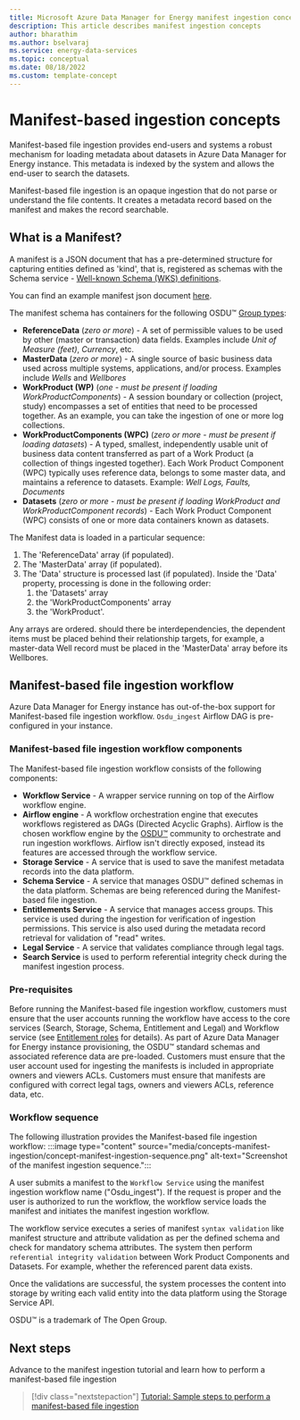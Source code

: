 ```yaml
---
title: Microsoft Azure Data Manager for Energy manifest ingestion concepts
description: This article describes manifest ingestion concepts
author: bharathim
ms.author: bselvaraj
ms.service: energy-data-services
ms.topic: conceptual
ms.date: 08/18/2022
ms.custom: template-concept
---
```


# Manifest-based ingestion concepts
Manifest-based file ingestion provides end-users and systems a robust mechanism for loading metadata about datasets in Azure Data Manager for Energy instance. This metadata is indexed by the system and allows the end-user to search the datasets.

Manifest-based file ingestion is an opaque ingestion that do not parse or understand the file contents. It creates a metadata record based on the manifest and makes the record searchable.


## What is a Manifest?
A manifest is a JSON document that has a pre-determined structure for capturing entities defined as 'kind', that is, registered as schemas with the Schema service - [Well-known Schema (WKS) definitions](https://community.opengroup.org/osdu/data/data-definitions/-/blob/master/E-R/README.md#manifest-schemas). 

You can find an example manifest json document [here](https://community.opengroup.org/osdu/data/data-definitions/-/tree/master/Examples/manifest#manifest-example).

The manifest schema has containers for the following OSDU&trade; [Group types](https://community.opengroup.org/osdu/data/data-definitions/-/blob/master/Guides/Chapters/02-GroupType.md#2-group-type):

* **ReferenceData** (*zero or more*) - A set of permissible values to be used by other (master or transaction) data fields. Examples include *Unit of Measure (feet)*, *Currency*, etc.
* **MasterData** (*zero or more*) - A single source of basic business data used across multiple systems, applications, and/or process. Examples include *Wells* and *Wellbores*
* **WorkProduct (WP)** (*one - must be present if loading WorkProductComponents*) - A session boundary or collection (project, study) encompasses a set of entities that need to be processed together. As an example, you can take the ingestion of one or more log collections.
* **WorkProductComponents (WPC)** (*zero or more - must be present if loading datasets*) - A typed, smallest, independently usable unit of business data content transferred as part of a Work Product (a collection of things ingested together). Each Work Product Component (WPC) typically uses reference data, belongs to some master data, and maintains a reference to datasets. Example: *Well Logs, Faults, Documents*
* **Datasets** (*zero or more - must be present if loading WorkProduct and WorkProductComponent records*) - Each Work Product Component (WPC) consists of one or more data containers known as datasets.

The Manifest data is loaded in a particular sequence:
1. The 'ReferenceData' array (if populated). 
2. The 'MasterData' array (if populated). 
3. The 'Data' structure is processed last (if populated). Inside the 'Data' property, processing is done in the following order:
   1. the 'Datasets' array
   2. the 'WorkProductComponents' array
   3. the 'WorkProduct'. 

Any arrays are ordered. should there be interdependencies, the dependent items must be placed behind their relationship targets, for example, a master-data Well record must be placed in the 'MasterData' array before its Wellbores.

## Manifest-based file ingestion workflow

Azure Data Manager for Energy instance has out-of-the-box support for Manifest-based file ingestion workflow. `Osdu_ingest` Airflow DAG is pre-configured in your instance.

### Manifest-based file ingestion workflow components
The Manifest-based file ingestion workflow consists of the following components:
* **Workflow Service** - A wrapper service running on top of the Airflow workflow engine. 
* **Airflow engine** - A workflow orchestration engine that executes workflows registered as DAGs (Directed Acyclic Graphs). Airflow is the chosen workflow engine by the [OSDU&trade;](https://osduforum.org/) community to orchestrate and run ingestion workflows. Airflow isn't directly exposed, instead its features are accessed through the workflow service.
* **Storage Service** - A service that is used to save the manifest metadata records into the data platform.
* **Schema Service** - A service that manages OSDU&trade; defined schemas in the data platform. Schemas are being referenced during the Manifest-based file ingestion. 
* **Entitlements Service** - A service that manages access groups. This service is used during the ingestion for verification of ingestion permissions. This service is also used during the metadata record retrieval for validation of "read" writes.  
* **Legal Service** - A service that validates compliance through legal tags.
* **Search Service** is used to perform referential integrity check during the manifest ingestion process.

### Pre-requisites
Before running the Manifest-based file ingestion workflow, customers must ensure that the user accounts running the workflow have access to the core services (Search, Storage, Schema, Entitlement and Legal) and Workflow service (see [Entitlement roles](https://community.opengroup.org/osdu/platform/deployment-and-operations/infra-azure-provisioning/-/blob/master/docs/osdu-entitlement-roles.md) for details). As part of Azure Data Manager for Energy instance provisioning, the OSDU&trade; standard schemas and associated reference data are pre-loaded. Customers must ensure that the user account used for ingesting the manifests is included in appropriate owners and viewers ACLs. Customers must ensure that manifests are configured with correct legal tags, owners and viewers ACLs, reference data, etc.

### Workflow sequence
The following illustration provides the Manifest-based file ingestion workflow:
    :::image type="content" source="media/concepts-manifest-ingestion/concept-manifest-ingestion-sequence.png" alt-text="Screenshot of the manifest ingestion sequence.":::

A user submits a manifest to the `Workflow Service` using the manifest ingestion workflow name ("Osdu_ingest"). If the request is proper and the user is authorized to run the workflow, the workflow service loads the manifest and initiates the manifest ingestion workflow.

The workflow service executes a series of manifest `syntax validation` like manifest structure and attribute validation as per the defined schema and check for mandatory schema attributes. The system then perform `referential integrity validation` between Work Product Components and Datasets. For example, whether the referenced parent data exists. 

Once the validations are successful, the system processes the content into storage by writing each valid entity into the data platform using the Storage Service API. 

OSDU&trade; is a trademark of The Open Group.

## Next steps
Advance to the manifest ingestion tutorial and learn how to perform a manifest-based file ingestion
> [!div class="nextstepaction"]
> [Tutorial: Sample steps to perform a manifest-based file ingestion](tutorial-manifest-ingestion.md)